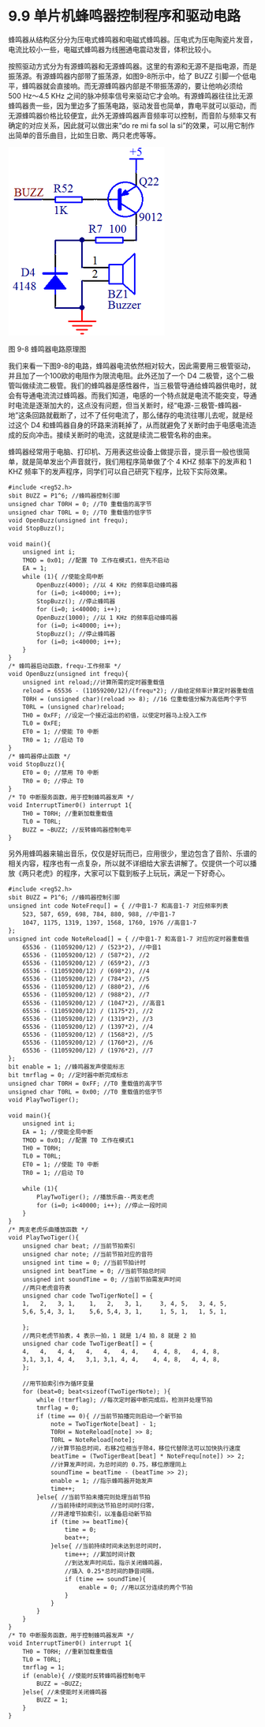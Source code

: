 # 9.9 单片机蜂鸣器控制程序和驱动电路

蜂鸣器从结构区分分为压电式蜂鸣器和电磁式蜂鸣器。压电式为压电陶瓷片发音，电流比较小一些，电磁式蜂鸣器为线圈通电震动发音，体积比较小。

按照驱动方式分为有源蜂鸣器和无源蜂鸣器。这里的有源和无源不是指电源，而是振荡源。有源蜂鸣器内部带了振荡源，如图9-8所示中，给了 BUZZ 引脚一个低电平，蜂鸣器就会直接响。而无源蜂鸣器内部是不带振荡源的，要让他响必须给 500 Hz～4.5 KHz 之间的脉冲频率信号来驱动它才会响。有源蜂鸣器往往比无源蜂鸣器贵一些，因为里边多了振荡电路，驱动发音也简单，靠电平就可以驱动，而无源蜂鸣器价格比较便宜，此外无源蜂鸣器声音频率可以控制，而音阶与频率又有确定的对应关系，因此就可以做出来“do re mi fa sol la si”的效果，可以用它制作出简单的音乐曲目，比如生日歌、两只老虎等等。 

![](images/32.png)

图 9-8 蜂鸣器电路原理图

我们来看一下图9-8的电路，蜂鸣器电流依然相对较大，因此需要用三极管驱动，并且加了一个100欧的电阻作为限流电阻。此外还加了一个 D4 二极管，这个二极管叫做续流二极管。我们的蜂鸣器是感性器件，当三极管导通给蜂鸣器供电时，就会有导通电流流过蜂鸣器。而我们知道，电感的一个特点就是电流不能突变，导通时电流是逐渐加大的，这点没有问题，但当关断时，经“电源-三极管-蜂鸣器-地”这条回路就截断了，过不了任何电流了，那么储存的电流往哪儿去呢，就是经过这个 D4 和蜂鸣器自身的环路来消耗掉了，从而就避免了关断时由于电感电流造成的反向冲击。接续关断时的电流，这就是续流二极管名称的由来。

蜂鸣器经常用于电脑、打印机、万用表这些设备上做提示音，提示音一般也很简单，就是简单发出个声音就行，我们用程序简单做了个 4 KHZ 频率下的发声和 1 KHZ 频率下的发声程序，同学们可以自己研究下程序，比较下实际效果。

```
#include <reg52.h>
sbit BUZZ = P1^6; //蜂鸣器控制引脚
unsigned char T0RH = 0; //T0 重载值的高字节
unsigned char T0RL = 0; //T0 重载值的低字节
void OpenBuzz(unsigned int frequ);
void StopBuzz();

void main(){
    unsigned int i;
    TMOD = 0x01; //配置 T0 工作在模式1，但先不启动
    EA = 1;
    while (1){ //使能全局中断
        OpenBuzz(4000); //以 4 KHz 的频率启动蜂鸣器
        for (i=0; i<40000; i++);
        StopBuzz(); //停止蜂鸣器
        for (i=0; i<40000; i++);
        OpenBuzz(1000); //以 1 KHz 的频率启动蜂鸣器
        for (i=0; i<40000; i++);
        StopBuzz(); //停止蜂鸣器
        for (i=0; i<40000; i++);
    }
}
/* 蜂鸣器启动函数，frequ-工作频率 */
void OpenBuzz(unsigned int frequ){
    unsigned int reload;//计算所需的定时器重载值
    reload = 65536 - (11059200/12)/(frequ*2); //由给定频率计算定时器重载值
    T0RH = (unsigned char)(reload >> 8); //16 位重载值分解为高低两个字节
    T0RL = (unsigned char)reload;
    TH0 = 0xFF; //设定一个接近溢出的初值，以使定时器马上投入工作
    TL0 = 0xFE;
    ET0 = 1; //使能 T0 中断
    TR0 = 1; //启动 T0
}
/* 蜂鸣器停止函数 */
void StopBuzz(){
    ET0 = 0; //禁用 T0 中断
    TR0 = 0; //停止 T0
}
/* T0 中断服务函数，用于控制蜂鸣器发声 */
void InterruptTimer0() interrupt 1{
    TH0 = T0RH; //重新加载重载值
    TL0 = T0RL;
    BUZZ = ~BUZZ; //反转蜂鸣器控制电平
}
```

另外用蜂鸣器来输出音乐，仅仅是好玩而已，应用很少，里边包含了音阶、乐谱的相关内容，程序也有一点复杂，所以就不详细给大家去讲解了。仅提供一个可以播放《两只老虎》的程序，大家可以下载到板子上玩玩，满足一下好奇心。

```
#include <reg52.h>
sbit BUZZ = P1^6; //蜂鸣器控制引脚
unsigned int code NoteFrequ[] = { //中音1-7 和高音1-7 对应频率列表
    523, 587, 659, 698, 784, 880, 988, //中音1-7
    1047, 1175, 1319, 1397, 1568, 1760, 1976 //高音1-7
};
unsigned int code NoteReload[] = { //中音1-7 和高音1-7 对应的定时器重载值
    65536 - (11059200/12) / (523*2), //中音1
    65536 - (11059200/12) / (587*2), //2
    65536 - (11059200/12) / (659*2), //3
    65536 - (11059200/12) / (698*2), //4
    65536 - (11059200/12) / (784*2), //5
    65536 - (11059200/12) / (880*2), //6
    65536 - (11059200/12) / (988*2), //7
    65536 - (11059200/12) / (1047*2), //高音1
    65536 - (11059200/12) / (1175*2), //2
    65536 - (11059200/12) / (1319*2), //3
    65536 - (11059200/12) / (1397*2), //4
    65536 - (11059200/12) / (1568*2), //5
    65536 - (11059200/12) / (1760*2), //6
    65536 - (11059200/12) / (1976*2), //7
};
bit enable = 1; //蜂鸣器发声使能标志
bit tmrflag = 0; //定时器中断完成标志
unsigned char T0RH = 0xFF; //T0 重载值的高字节
unsigned char T0RL = 0x00; //T0 重载值的低字节
void PlayTwoTiger();

void main(){
    unsigned int i;
    EA = 1; //使能全局中断
    TMOD = 0x01; //配置 T0 工作在模式1
    TH0 = T0RH;
    TL0 = T0RL;
    ET0 = 1; //使能 T0 中断
    TR0 = 1; //启动 T0
   
    while (1){
        PlayTwoTiger(); //播放乐曲--两支老虎
        for (i=0; i<40000; i++); //停止一段时间
    }
}
/* 两支老虎乐曲播放函数 */
void PlayTwoTiger(){
    unsigned char beat; //当前节拍索引
    unsigned char note; //当前节拍对应的音符
    unsigned int time = 0; //当前节拍计时
    unsigned int beatTime = 0; //当前节拍总时间
    unsigned int soundTime = 0; //当前节拍需发声时间
    //两只老虎音符表
    unsigned char code TwoTigerNote[] = {
    1,   2,   3, 1,    1,   2,   3, 1,     3, 4, 5,   3, 4, 5,
    5,6, 5,4, 3, 1,    5,6, 5,4, 3, 1,     1, 5, 1,   1, 5, 1,
   
    };
    //两只老虎节拍表，4 表示一拍，1 就是 1/4 拍，8 就是 2 拍
    unsigned char code TwoTigerBeat[] = {
    4,   4,   4, 4,   4,   4,   4, 4,    4, 4, 8,   4, 4, 8,
    3,1, 3,1, 4, 4,   3,1, 3,1, 4, 4,    4, 4, 8,   4, 4, 8,
    };
   
    //用节拍索引作为循环变量
    for (beat=0; beat<sizeof(TwoTigerNote); ){
        while (!tmrflag); //每次定时器中断完成后，检测并处理节拍
        tmrflag = 0;
        if (time == 0){ //当前节拍播完则启动一个新节拍
            note = TwoTigerNote[beat] - 1;
            T0RH = NoteReload[note] >> 8;
            T0RL = NoteReload[note];
            //计算节拍总时间，右移2位相当于除4，移位代替除法可以加快执行速度
            beatTime = (TwoTigerBeat[beat] * NoteFrequ[note]) >> 2;
            //计算发声时间，为总时间的 0.75，移位原理同上
            soundTime = beatTime - (beatTime >> 2);
            enable = 1; //指示蜂鸣器开始发声
            time++;
        }else{ //当前节拍未播完则处理当前节拍
            //当前持续时间到达节拍总时间时归零，
            //并递增节拍索引，以准备启动新节拍
            if (time >= beatTime){
                time = 0;
                beat++;
            }else{ //当前持续时间未达到总时间时，
                time++; //累加时间计数
                //到达发声时间后，指示关闭蜂鸣器，
                //插入 0.25*总时间的静音间隔，
                if (time == soundTime){
                    enable = 0; //用以区分连续的两个节拍
                }
            }
        }
    }
}
/* T0 中断服务函数，用于控制蜂鸣器发声 */
void InterruptTimer0() interrupt 1{
    TH0 = T0RH; //重新加载重载值
    TL0 = T0RL;
    tmrflag = 1;
    if (enable){ //使能时反转蜂鸣器控制电平
        BUZZ = ~BUZZ;
    }else{ //未使能时关闭蜂鸣器
        BUZZ = 1;
    }
}
```